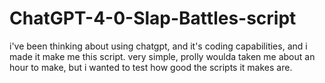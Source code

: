 # ChatGPT-4-0-Slap-Battles-script
i've been thinking about using chatgpt, and it's coding capabilities, and i made it make me this script. very simple, prolly woulda taken me about an hour to make, but i wanted to test how good the scripts it makes are.
